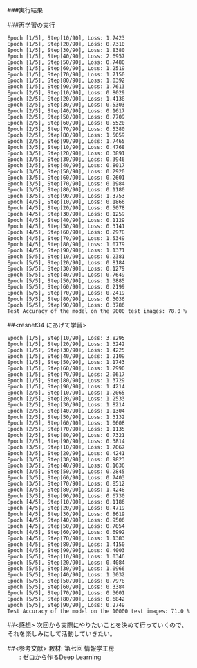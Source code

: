 ###実行結果

###再学習の実行

    Epoch [1/5], Step[10/90], Loss: 1.7423
    Epoch [1/5], Step[20/90], Loss: 0.7310
    Epoch [1/5], Step[30/90], Loss: 1.8380
    Epoch [1/5], Step[40/90], Loss: 2.6957
    Epoch [1/5], Step[50/90], Loss: 0.7480
    Epoch [1/5], Step[60/90], Loss: 1.2519
    Epoch [1/5], Step[70/90], Loss: 1.7150
    Epoch [1/5], Step[80/90], Loss: 1.0392
    Epoch [1/5], Step[90/90], Loss: 1.7613
    Epoch [2/5], Step[10/90], Loss: 0.8029
    Epoch [2/5], Step[20/90], Loss: 1.4138
    Epoch [2/5], Step[30/90], Loss: 0.5303
    Epoch [2/5], Step[40/90], Loss: 0.1617
    Epoch [2/5], Step[50/90], Loss: 0.7709
    Epoch [2/5], Step[60/90], Loss: 0.5520
    Epoch [2/5], Step[70/90], Loss: 0.5380
    Epoch [2/5], Step[80/90], Loss: 1.5059
    Epoch [2/5], Step[90/90], Loss: 1.7465
    Epoch [3/5], Step[10/90], Loss: 0.4768
    Epoch [3/5], Step[20/90], Loss: 0.3891
    Epoch [3/5], Step[30/90], Loss: 0.3946
    Epoch [3/5], Step[40/90], Loss: 0.8017
    Epoch [3/5], Step[50/90], Loss: 0.2920
    Epoch [3/5], Step[60/90], Loss: 0.2601
    Epoch [3/5], Step[70/90], Loss: 0.1984
    Epoch [3/5], Step[80/90], Loss: 0.1180
    Epoch [3/5], Step[90/90], Loss: 1.3753
    Epoch [4/5], Step[10/90], Loss: 0.1866
    Epoch [4/5], Step[20/90], Loss: 0.5078
    Epoch [4/5], Step[30/90], Loss: 0.1259
    Epoch [4/5], Step[40/90], Loss: 0.1129
    Epoch [4/5], Step[50/90], Loss: 0.3141
    Epoch [4/5], Step[60/90], Loss: 0.2978
    Epoch [4/5], Step[70/90], Loss: 1.5349
    Epoch [4/5], Step[80/90], Loss: 1.0779
    Epoch [4/5], Step[90/90], Loss: 1.1371
    Epoch [5/5], Step[10/90], Loss: 0.2381
    Epoch [5/5], Step[20/90], Loss: 0.8184
    Epoch [5/5], Step[30/90], Loss: 0.1279
    Epoch [5/5], Step[40/90], Loss: 0.7649
    Epoch [5/5], Step[50/90], Loss: 1.3885
    Epoch [5/5], Step[60/90], Loss: 0.2199
    Epoch [5/5], Step[70/90], Loss: 0.2419
    Epoch [5/5], Step[80/90], Loss: 0.3036
    Epoch [5/5], Step[90/90], Loss: 0.3786
    Test Accuracy of the model on the 9000 test images: 78.0 %

##<resnet34 にあげて学習>

    Epoch [1/5], Step[10/90], Loss: 3.8295
    Epoch [1/5], Step[20/90], Loss: 1.3242
    Epoch [1/5], Step[30/90], Loss: 1.4225
    Epoch [1/5], Step[40/90], Loss: 1.2109
    Epoch [1/5], Step[50/90], Loss: 1.1743
    Epoch [1/5], Step[60/90], Loss: 1.2990
    Epoch [1/5], Step[70/90], Loss: 2.0617
    Epoch [1/5], Step[80/90], Loss: 1.3729
    Epoch [1/5], Step[90/90], Loss: 1.4214
    Epoch [2/5], Step[10/90], Loss: 1.2065
    Epoch [2/5], Step[20/90], Loss: 1.2533
    Epoch [2/5], Step[30/90], Loss: 1.8214
    Epoch [2/5], Step[40/90], Loss: 1.1304
    Epoch [2/5], Step[50/90], Loss: 1.3132
    Epoch [2/5], Step[60/90], Loss: 1.0608
    Epoch [2/5], Step[70/90], Loss: 1.1135
    Epoch [2/5], Step[80/90], Loss: 0.7321
    Epoch [2/5], Step[90/90], Loss: 0.3814
    Epoch [3/5], Step[10/90], Loss: 1.7067
    Epoch [3/5], Step[20/90], Loss: 0.4241
    Epoch [3/5], Step[30/90], Loss: 0.9823
    Epoch [3/5], Step[40/90], Loss: 0.1636
    Epoch [3/5], Step[50/90], Loss: 0.2845
    Epoch [3/5], Step[60/90], Loss: 0.7403
    Epoch [3/5], Step[70/90], Loss: 0.8512
    Epoch [3/5], Step[80/90], Loss: 1.4248
    Epoch [3/5], Step[90/90], Loss: 0.6730
    Epoch [4/5], Step[10/90], Loss: 0.1186
    Epoch [4/5], Step[20/90], Loss: 0.4719
    Epoch [4/5], Step[30/90], Loss: 0.8619
    Epoch [4/5], Step[40/90], Loss: 0.9506
    Epoch [4/5], Step[50/90], Loss: 0.7054
    Epoch [4/5], Step[60/90], Loss: 0.6992
    Epoch [4/5], Step[70/90], Loss: 1.1383
    Epoch [4/5], Step[80/90], Loss: 1.4150
    Epoch [4/5], Step[90/90], Loss: 0.4003
    Epoch [5/5], Step[10/90], Loss: 1.0346
    Epoch [5/5], Step[20/90], Loss: 0.4084
    Epoch [5/5], Step[30/90], Loss: 1.0966
    Epoch [5/5], Step[40/90], Loss: 1.3032
    Epoch [5/5], Step[50/90], Loss: 0.7978
    Epoch [5/5], Step[60/90], Loss: 0.3384
    Epoch [5/5], Step[70/90], Loss: 0.3601
    Epoch [5/5], Step[80/90], Loss: 0.6842
    Epoch [5/5], Step[90/90], Loss: 0.2749
    Test Accuracy of the model on the 10000 test images: 71.0 %

##<感想>
次回から実際にやりたいことを決めて行っていくので、  
それを楽しみにして活動していきたい。


##<参考文献>
教材: 第七回 情報学工房  
　　: ゼロから作るDeep Learning
